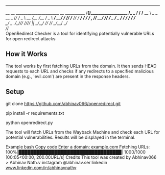 

_______                    ________     _____________                  _____ 
__  __ \______________________  __ \__________  /__(_)___________________  /_
_  / / /__  __ \  _ \_  __ \_  /_/ /  _ \  __  /__  /__  ___/  _ \  ___/  __/
/ /_/ /__  /_/ /  __/  / / /  _, _//  __/ /_/ / _  / _  /   /  __/ /__ / /_  
\____/ _  .___/\___//_/ /_//_/ |_| \___/\__,_/  /_/  /_/    \___/\___/ \__/  
       /_/                                                                 
OpenRedirect Checker is a tool for identifying potentially vulnerable URLs for open redirect attacks
## How it Works

The tool works by first fetching URLs from the  domain. It then sends HEAD requests to each URL and checks if any redirects to a specified malicious domain (e.g., 'evil.com') are present in the response headers.

## Setup


git clone https://github.com/abhinav066/openredirect.git
   
pip install -r requirements.txt

python openredirect.py


The tool will fetch URLs from the Wayback Machine and check each URL for potential vulnerabilities. Results will be displayed in the terminal.

Example
bash
Copy code
Enter a domain: example.com
Fetching URLs: 100%|██████████████████████████████████| 1000/1000 [00:05<00:00, 200.00URL/s]
Credits
This tool was created by Abhinav066  > Abhinav Nath.v
instagram @abhinav.ser
linkedin  www.linkedin.com/in/abhinavnathv
